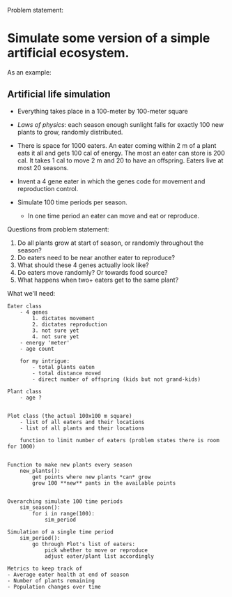 Problem statement:

# Simulate some version of a simple artificial ecosystem. 
As an example:

## Artificial life simulation 
* Everything takes place in a 100-meter by 100-meter square

* *Laws of physics*: each season enough sunlight falls for exactly 100 new 
plants to grow, randomly distributed.

* There is space for 1000 eaters. An eater coming within 2 m of a plant eats 
it all and gets 100 cal of energy. The most an eater can store is 200 cal. 
It takes 1 cal to move 2 m and 20 to have an offspring. 
Eaters live at most 20 seasons.

* Invent a 4 gene eater in which the genes code for movement and reproduction
control. 
* Simulate 100 time periods per season. 
  * In one time period an eater can move and eat or reproduce.


Questions from problem statement:
1) Do all plants grow at start of season, or randomly throughout the season?
2) Do eaters need to be near another eater to reproduce?
3) What should these 4 genes actually look like?
4) Do eaters move randomly? Or towards food source?
5) What happens when two+ eaters get to the same plant?



What we'll need:

    Eater class
        - 4 genes
            1. dictates movement
            2. dictates reproduction
            3. not sure yet
            4. not sure yet
        - energy 'meter'
        - age count

        for my intrigue:
            - total plants eaten
            - total distance moved
            - direct number of offspring (kids but not grand-kids)

    Plant class
        - age ?


    Plot class (the actual 100x100 m square)
        - list of all eaters and their locations
        - list of all plants and their locations

        function to limit number of eaters (problem states there is room for 1000)


    Function to make new plants every season
        new_plants():
            get points where new plants *can* grow
            grow 100 **new** pants in the available points


    Overarching simulate 100 time periods
        sim_season():
            for i in range(100):
                sim_period

    Simulation of a single time period
        sim_period():
            go through Plot's list of eaters:
                pick whether to move or reproduce
                adjust eater/plant list accordingly

    Metrics to keep track of
    - Average eater health at end of season
    - Number of plants remaining 
    - Population changes over time
